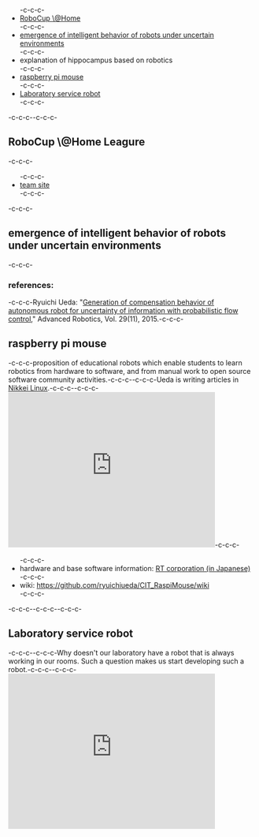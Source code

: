 <ul>-c-c-c-	<li><a href="#robocup">RoboCup \@Home</a></li>-c-c-c-	<li><a href="#pfc">emergence of intelligent behavior of robots under uncertain environments</a></li>-c-c-c-	<li>explanation of hippocampus based on robotics</li>-c-c-c-	<li><a href="#raspimouse">raspberry pi mouse</a></li>-c-c-c-	<li><a href="#labservice">Laboratory service robot</a></li>-c-c-c-</ul>-c-c-c--c-c-c-<h2 id="robocup">RoboCup \@Home Leagure</h2>-c-c-c-<ul>-c-c-c-	<li><a href="http://at-home.cit-brains.net" target="_blank">team site</a></li>-c-c-c-</ul>-c-c-c-<h2 id="pfc">emergence of intelligent behavior of robots under uncertain environments</h2>-c-c-c-<h3>references:</h3>-c-c-c-Ryuichi Ueda: "<a href="http://www.tandfonline.com/doi/abs/10.1080/01691864.2015.1009943#.Vf1cbp3tmko" target="_blank">Generation of compensation behavior of autonomous robot for uncertainty of information with probabilistic flow control</a>," Advanced Robotics, Vol. 29(11), 2015.-c-c-c-<h2 id="raspimouse">raspberry pi mouse</h2>-c-c-c-proposition of educational robots which enable students to learn robotics from hardware to software, and from manual work to open source software community activities.-c-c-c--c-c-c-Ueda is writing articles in <a href="http://itpro.nikkeibp.co.jp/linux/" target="_blank">Nikkei Linux</a>.-c-c-c--c-c-c-<iframe width="420" height="315" src="https://www.youtube.com/embed/nNwKVeCqjus" frameborder="0" allowfullscreen=""></iframe>-c-c-c-<ul>-c-c-c-	<li>hardware and base software information: <a href="http://www.rt-shop.jp/index.php?main_page=product_info&amp;products_id=3201" target="_blank">RT corporation (in Japanese)</a></li>-c-c-c-	<li>wiki: <a href="https://github.com/ryuichiueda/CIT_RaspiMouse/wiki" target="_blank">https://github.com/ryuichiueda/CIT_RaspiMouse/wiki</a></li>-c-c-c-</ul>-c-c-c--c-c-c--c-c-c-<h2 id="labservice">Laboratory service robot</h2>-c-c-c--c-c-c-Why doesn't our laboratory have a robot that is always working in our rooms. Such a question makes us start developing such a robot.-c-c-c--c-c-c-<iframe width="420" height="315" src="https://www.youtube.com/embed/A3FqZraWqX4" frameborder="0" allowfullscreen></iframe>

